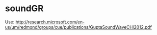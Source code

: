 # soundGR
Use:
http://research.microsoft.com/en-us/um/redmond/groups/cue/publications/GuptaSoundWaveCHI2012.pdf
